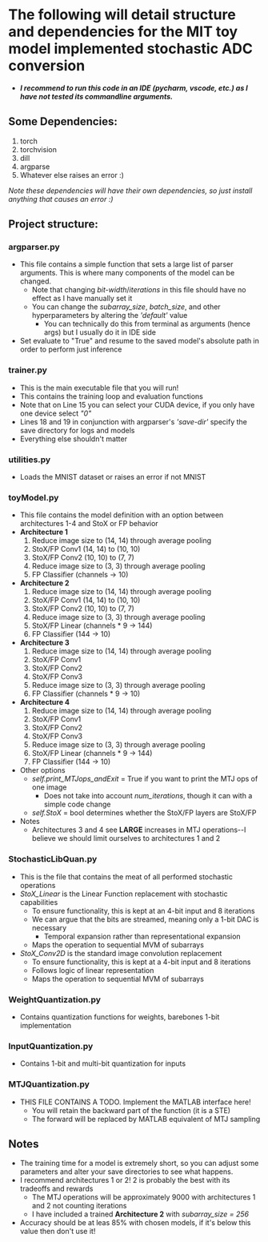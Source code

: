 # The following will detail structure and dependencies for the MIT toy model implemented stochastic ADC conversion

- **_I recommend to run this code in an IDE (pycharm, vscode, etc.) as I have not tested its commandline arguments._**

## Some Dependencies:
1. torch
2. torchvision
3. dill
4. argparse
5. Whatever else raises an error :)

*Note these dependencies will have their own dependencies, so just install anything that causes an error :)*

## Project structure:
### argparser.py
- This file contains a simple function that sets a large list of parser arguments. This is where many components of the
model can be changed.
  - Note that changing _bit-width_/_iterations_ in this file should have no effect as I have manually set it
  - You can change the _subarray_size_, _batch_size_, and other hyperparameters by altering the _'default'_ value
    - You can technically do this from terminal as arguments (hence args) but I usually do it in IDE side
- Set evaluate to "True" and resume to the saved model's absolute path in order to perform just inference

### trainer.py
- This is the main executable file that you will run!
- This contains the training loop and evaluation functions
- Note that on Line 15 you can select your CUDA device, if you only have one device select _"0"_
- Lines 18 and 19 in conjunction with argparser's _'save-dir'_ specify the save directory for logs and models
- Everything else shouldn't matter

### utilities.py
- Loads the MNIST dataset or raises an error if not MNIST

### toyModel.py
- This file contains the model definition with an option between architectures 1-4 and StoX or FP behavior
- **Architecture 1**
  1. Reduce image size to (14, 14) through average pooling
  2. StoX/FP Conv1 (14, 14) to (10, 10)
  3. StoX/FP Conv2 (10, 10) to (7, 7)
  4. Reduce image size to (3, 3) through average pooling
  5. FP Classifier (channels -> 10)
- **Architecture 2**
  1. Reduce image size to (14, 14) through average pooling
  2. StoX/FP Conv1 (14, 14) to (10, 10)
  3. StoX/FP Conv2 (10, 10) to (7, 7)
  4. Reduce image size to (3, 3) through average pooling
  5. StoX/FP Linear (channels * 9 -> 144)
  6. FP Classifier (144 -> 10)
- **Architecture 3**
  1. Reduce image size to (14, 14) through average pooling
  2. StoX/FP Conv1
  3. StoX/FP Conv2
  4. StoX/FP Conv3
  5. Reduce image size to (3, 3) through average pooling
  6. FP Classifier (channels * 9 -> 10)
- **Architecture 4**
  1. Reduce image size to (14, 14) through average pooling
  2. StoX/FP Conv1
  3. StoX/FP Conv2
  4. StoX/FP Conv3
  5. Reduce image size to (3, 3) through average pooling
  6. StoX/FP Linear (channels * 9 -> 144)
  7. FP Classifier (144 -> 10)
- Other options
  - _self.print_MTJops_andExit_ = True if you want to print the MTJ ops of one image
    - Does not take into account _num_iterations_, though it can with a simple code change
  - _self.StoX_ = bool determines whether the StoX/FP layers are StoX/FP
- Notes
  - Architectures 3 and 4 see **LARGE** increases in MTJ operations--I believe we should limit ourselves
  to architectures 1 and 2

### StochasticLibQuan.py
- This is the file that contains the meat of all performed stochastic operations
- _StoX_Linear_ is the Linear Function replacement with stochastic capabilities
  - To ensure functionality, this is kept at an 4-bit input and 8 iterations
  - We can argue that the bits are streamed, meaning only a 1-bit DAC is necessary
    - Temporal expansion rather than representational expansion
  - Maps the operation to sequential MVM of subarrays
- _StoX_Conv2D_ is the standard image convolution replacement
  - To ensure functionality, this is kept at a 4-bit input and 8 iterations
  - Follows logic of linear representation
  - Maps the operation to sequential MVM of subarrays
### WeightQuantization.py
- Contains quantization functions for weights, barebones 1-bit implementation
### InputQuantization.py
- Contains 1-bit and multi-bit quantization for inputs

### MTJQuantization.py
- THIS FILE CONTAINS A TODO. Implement the MATLAB interface here!
  - You will retain the backward part of the function (it is a STE)
  - The forward will be replaced by MATLAB equivalent of MTJ sampling

## Notes
- The training time for a model is extremely short, so you can adjust some parameters and alter your save directories
to see what happens.
- I recommend architectures 1 or 2! 2 is probably the best with its tradeoffs and rewards
  - The MTJ operations will be approximately 9000 with architectures 1 and 2 not counting iterations
  - I have included a trained **Architecture 2** with _subarray_size = 256_
- Accuracy should be at leas 85% with chosen models, if it's below this value then don't use it!